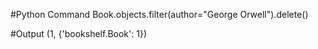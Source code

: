 #Python Command
Book.objects.filter(author="George Orwell").delete()


#Output
(1, {'bookshelf.Book': 1})
